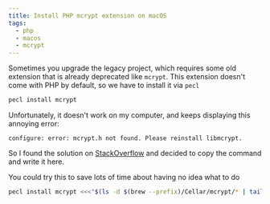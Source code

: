 ```yaml
---
title: Install PHP mcrypt extension on macOS
tags:
  - php
  - macos
  - mcrypt
---
```

Sometimes you upgrade the legacy project, which requires some old extension that is already deprecated like `mcrypt`.   This extension doesn't come with PHP by default, so we have to install it via `pecl`

```bash
pecl install mcrypt
```

Unfortunately, it doesn't work on my computer, and keeps displaying this annoying error:
```
configure: error: mcrypt.h not found. Please reinstall libmcrypt.
```

So I found the solution on [StackOverflow](https://stackoverflow.com/a/67761346) and decided to copy the command and write it here.

You could  try this to save lots of time about having no idea what to do

```bash
pecl install mcrypt <<<"$(ls -d $(brew --prefix)/Cellar/mcrypt/* | tail -1)"
```